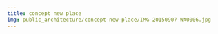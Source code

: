 ```yaml
---
title: concept new place
img: public_architecture/concept-new-place/IMG-20150907-WA0006.jpg
---
```

